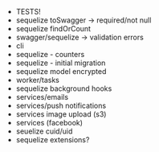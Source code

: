 
- TESTS!
- sequelize toSwagger -> required/not null
- sequelize findOrCount
- swagger/sequelize -> validation errors
- cli
- sequelize - counters
- sequelize - initial migration
- sequelize model encrypted
- worker/tasks
- sequelize background hooks
- services/emails
- services/push notifications
- services image upload (s3)
- services (facebook)
- seuelize cuid/uid
- sequelize extensions?

